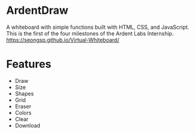 # ArdentDraw
A whiteboard with simple functions built with HTML, CSS, and JavaScript.
This is the first of the four milestones of the Ardent Labs Internship.
https://seongsp.github.io/Virtual-Whiteboard/

# Features

* Draw
* Size
* Shapes
* Grid
* Eraser
* Colors
* Clear
* Download
